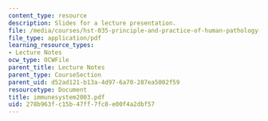 ```yaml
---
content_type: resource
description: Slides for a lecture presentation.
file: /media/courses/hst-035-principle-and-practice-of-human-pathology-spring-2003/278b963fc15b47ff7fc8e00f4a2dbf57_immunesystem2003.pdf
file_type: application/pdf
learning_resource_types:
- Lecture Notes
ocw_type: OCWFile
parent_title: Lecture Notes
parent_type: CourseSection
parent_uid: d52ad121-b13a-4d97-6a70-287ea5002f59
resourcetype: Document
title: immunesystem2003.pdf
uid: 278b963f-c15b-47ff-7fc8-e00f4a2dbf57
---
```

